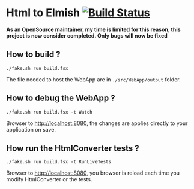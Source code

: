 # Html to Elmish [![Build Status](https://dev.azure.com/MangelMaximeGithub/html-to-elmish/_apis/build/status/MangelMaxime.html-to-elmish?branchName=master)](https://dev.azure.com/MangelMaximeGithub/html-to-elmish/_build/latest?definitionId=1&branchName=master)

**As an OpenSource maintainer, my time is limited for this reason, this project is now consider completed. Only bugs will now be fixed**

## How to build ?

```shell
./fake.sh run build.fsx
```

The file needed to host the WebApp are in `./src/WebApp/output` folder.

## How to debug the WebApp ?

```shell
./fake.sh run build.fsx -t Watch
```

Browser to [http://localhost:8080](http://localhost:8080), the changes are applies directly to your application on save.

## How run the HtmlConverter tests ?

```shell
./fake.sh run build.fsx -t RunLiveTests
```

Browser to [http://localhost:8080](http://localhost:8080), you browser is reload each time you modify HtmlConverter or the tests.
